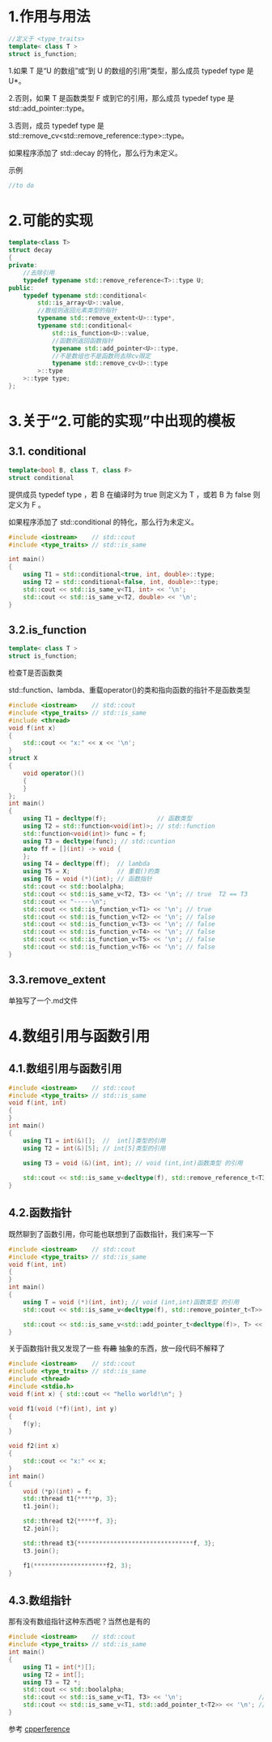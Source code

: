 # 1.作用与用法
```cpp
//定义于 <type_traits>
template< class T >
struct is_function;
```
1.如果 T 是“U 的数组”或“到 U 的数组的引用”类型，那么成员 typedef type 是 U*。

2.否则，如果 T 是函数类型 F 或到它的引用，那么成员 typedef type 是std::add_pointer<F>::type。

3.否则，成员 typedef type 是 std::remove_cv<std::remove_reference<T>::type>::type。

如果程序添加了 std::decay 的特化，那么行为未定义。

示例
```cpp
//to do
```
# 2.可能的实现
```cpp
template<class T>
struct decay
{
private:
    //去除引用
    typedef typename std::remove_reference<T>::type U;
public:
    typedef typename std::conditional< 
        std::is_array<U>::value,
        //数组则返回元素类型的指针
        typename std::remove_extent<U>::type*,
        typename std::conditional< 
            std::is_function<U>::value,
            //函数则返回函数指针
            typename std::add_pointer<U>::type,
            //不是数组也不是函数则去除cv限定
            typename std::remove_cv<U>::type
        >::type
    >::type type;
};
```
# 3.关于“2.可能的实现”中出现的模板
## 3.1. conditional
```cpp
template<bool B, class T, class F>
struct conditional
```
提供成员 typedef type ，若 B 在编译时为 true 则定义为 T ，或若 B 为 false 则定义为 F 。

如果程序添加了 std::conditional 的特化，那么行为未定义。
```cpp
#include <iostream>    // std::cout
#include <type_traits> // std::is_same

int main()
{
    using T1 = std::conditional<true, int, double>::type;
    using T2 = std::conditional<false, int, double>::type;
    std::cout << std::is_same_v<T1, int> << '\n';
    std::cout << std::is_same_v<T2, double> << '\n';
}
```

## 3.2.is_function
```cpp
template< class T >
struct is_function;
```
检查T是否函数类

std::function、lambda、重载operator()的类和指向函数的指针不是函数类型
```cpp
#include <iostream>    // std::cout
#include <type_traits> // std::is_same
#include <thread>
void f(int x)
{
    std::cout << "x:" << x << '\n';
}
struct X
{
    void operator()()
    {
    }
};
int main()
{
    using T1 = decltype(f);              // 函数类型
    using T2 = std::function<void(int)>; // std::function
    std::function<void(int)> func = f;
    using T3 = decltype(func); // std::cuntion
    auto ff = [](int) -> void {
    };
    using T4 = decltype(ff);  // lambda
    using T5 = X;             // 重载()的类
    using T6 = void (*)(int); // 函数指针
    std::cout << std::boolalpha;
    std::cout << std::is_same_v<T2, T3> << '\n'; // true  T2 == T3
    std::cout << "-----\n";
    std::cout << std::is_function_v<T1> << '\n'; // true
    std::cout << std::is_function_v<T2> << '\n'; // false
    std::cout << std::is_function_v<T3> << '\n'; // false
    std::cout << std::is_function_v<T4> << '\n'; // false
    std::cout << std::is_function_v<T5> << '\n'; // false
    std::cout << std::is_function_v<T6> << '\n'; // false
}
```
## 3.3.remove_extent
单独写了一个.md文件

# 4.数组引用与函数引用
## 4.1.数组引用与函数引用
```cpp
#include <iostream>    // std::cout
#include <type_traits> // std::is_same
void f(int, int)
{
}
int main()
{
    using T1 = int(&)[];  //  int[]类型的引用
    using T2 = int(&)[5]; // int[5]类型的引用

    using T3 = void (&)(int, int); // void (int,int)函数类型 的引用
    
    std::cout << std::is_same_v<decltype(f), std::remove_reference_t<T3>>;
}
```
## 4.2.函数指针
既然聊到了函数引用，你可能也联想到了函数指针，我们来写一下
```cpp
#include <iostream>    // std::cout
#include <type_traits> // std::is_same
void f(int, int)
{
}
int main()
{
    using T = void (*)(int, int); // void (int,int)函数类型 的引用
    std::cout << std::is_same_v<decltype(f), std::remove_pointer_t<T>> << '\n';

    std::cout << std::is_same_v<std::add_pointer_t<decltype(f)>, T> << '\n';
}
```
关于函数指针我又发现了一些 ~~有趣~~ 抽象的东西，放一段代码不解释了
```cpp
#include <iostream>    // std::cout
#include <type_traits> // std::is_same
#include <thread>
#include <stdio.h>
void f(int x) { std::cout << "hello world!\n"; }

void f1(void (*f)(int), int y)
{
    f(y);
}

void f2(int x)
{
    std::cout << "x:" << x;
}
int main()
{
    void (*p)(int) = f;
    std::thread t1{*****p, 3};
    t1.join();

    std::thread t2{*****f, 3};
    t2.join();

    std::thread t3{********************************f, 3};
    t3.join();

    f1(********************f2, 3);
}

```
## 4.3.数组指针
那有没有数组指针这种东西呢？当然也是有的
```cpp
#include <iostream>    // std::cout
#include <type_traits> // std::is_same
int main()
{
    using T1 = int(*)[];
    using T2 = int[];
    using T3 = T2 *;
    std::cout << std::boolalpha;
    std::cout << std::is_same_v<T1, T3> << '\n';                     // true
    std::cout << std::is_same_v<T1, std::add_pointer_t<T2>> << '\n'; // true
}
```
参考 [cpperference](https://zh.cppreference.com/w/cpp/types/decay)
